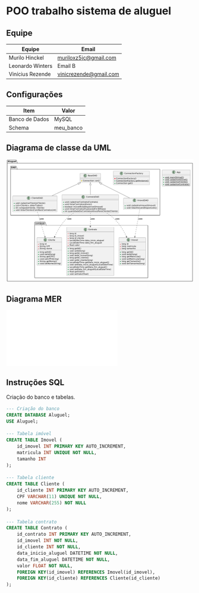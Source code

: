 # POO trabalho sistema de aluguel

## Equipe

| Equipe            | Email                   |
|-------------------|-------------------------|
| Murilo Hinckel    | muriloxz5jc@gmail.com   |
| Leonardo Winters  | Email B                 |
| Vinícius Rezende  | vinicrezende@gmail.com  |

## Configurações

| Item           | Valor     |
|----------------|-----------|
| Banco de Dados | MySQL     |
| Schema         | meu_banco |

## Diagrama de classe da UML

![Diagrama de classe](/DiagramaClassesUML.png)

## Diagrama MER

![MER](/DiagramaMER.pdf)

## Instruções SQL

Criação do banco e tabelas.
```SQL
--- Criação do banco
CREATE DATABASE Aluguel;
USE Aluguel;

--- Tabela imóvel
CREATE TABLE Imovel (
	id_imovel INT PRIMARY KEY AUTO_INCREMENT,
	matricula INT UNIQUE NOT NULL,
    tamanho INT
);

--- Tabela cliente
CREATE TABLE Cliente (
	id_cliente INT PRIMARY KEY AUTO_INCREMENT,
	CPF VARCHAR(11) UNIQUE NOT NULL,
	nome VARCHAR(255) NOT NULL
);

--- Tabela contrato
CREATE TABLE Contrato (
	id_contrato INT PRIMARY KEY AUTO_INCREMENT,
    id_imovel INT NOT NULL,
    id_cliente INT NOT NULL,
    data_inicio_aluguel DATETIME NOT NULL,
    data_fim_aluguel DATETIME NOT NULL,
    valor FLOAT NOT NULL,
    FOREIGN KEY(id_imovel) REFERENCES Imovel(id_imovel),
    FOREIGN KEY(id_cliente) REFERENCES Cliente(id_cliente)
);
```